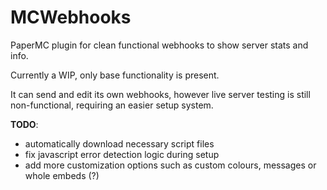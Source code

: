 # MCWebhooks
 PaperMC plugin for clean functional webhooks to show server stats and info.

Currently a WIP, only base functionality is present. 

It can send and edit its own webhooks, however live server testing is still non-functional, requiring an easier setup system. 


**TODO**:
    
* automatically download necessary script files
* fix javascript error detection logic during setup
* add more customization options such as custom colours, messages or whole embeds (?)
  